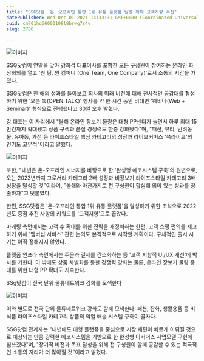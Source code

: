 ```yaml
---
title: "SSG닷컴, 온ㆍ오프라인 통합 1위 유통 플랫폼 달성 위해 고객지향 추진"
datePublished: Wed Dec 01 2021 14:33:31 GMT+0000 (Coordinated Universal Time)
cuid: cm701hq66000109l8brwg7s4v
slug: 2786

---
```



![이미지](https://cdn.hashnode.com/res/hashnode/image/upload/v1739251588023/cc324695-15bb-43b5-8b7d-7815900b0128.jpeg)

SSG닷컴이 연말을 맞아 강희석 대표이사를 포함한 모든 구성원이 참여하는 온라인 화상회의를 열고 '원 팀, 원 컴퍼니 (One Team, One Company)'로서 소통의 시간을 가졌다.

SSG닷컴은 한 해의 성과를 돌아보고 회사의 미래 비전에 대해 전사적인 공감대를 형성하기 위한 '오픈 톡(OPEN TALK)' 행사를 약 한 시간 동안 비대면 '웨비나(Web + Seminar)' 형식으로 진행했다고 30일 오후 밝혔다.

강 대표는 이 자리에서 "올해 온라인 장보기 물량은 대형 PP센터가 늘면서 하루 최대 15만건까지 확대됐고 상품 구색과 품질 경쟁력도 한층 강화됐다"며, "패션, 뷰티, 반려동물, 유아동, 가전 등 라이프스타일 핵심 카테고리의 성장과 라이브커머스 '쓱라이브'의 인기도 고무적"이라고 말했다.

![이미지](https://cdn.hashnode.com/res/hashnode/image/upload/v1739251589750/ca4dbc49-4ca7-441e-b1e6-df0bf45e6016.jpeg)

또한, "내년은 온-오프라인 시너지를 바탕으로 한 '완성형 에코시스템 구축'의 원년으로, 오는 2023년까지 그로서리 카테고리 2배 성장과 비장보기 라이프스타일 카테고리 3배 성장을 달성할 것"이라며, "올해와 마찬가지로 전 구성원이 합심해 의미 있는 성과를 창출하자"고 덧붙였다.

한편, SSG닷컴은 '온-오프라인 통합 1위 유통 플랫폼'을 달성하기 위한 초석으로 2022년도 중점 추진 사항의 키워드를 '고객지향'으로 꼽았다.

마케팅 측면에서는 고객 수 확대를 위한 전략을 재정비하는 한편, 고객 쇼핑 편의를 제고하기 위해 '멤버십 서비스' 관련 논의도 본격적으로 시작할 계획이다. 구체적인 출시 시기는 아직 정해지지 않았다.

플랫폼 인프라 측면에서는 주문과 결제를 간소화하는 등 '고객 지향적 UI/UX 개선'에 박차를 가한다. 이 밖에도 상품 차별화를 통한 경쟁력 강화는 물론, 온라인 장보기 물량 증대를 위한 대형 PP 확대도 지속한다.

SSg닷컴이 전국 단위 물류네트워크 강화를 모색한다

![이미지](https://cdn.hashnode.com/res/hashnode/image/upload/v1739251591793/914263a6-7851-48bf-a2ec-099ac669efe3.jpeg)

이와 별도로 전국 단위 물류네트워크 강화도 함께 모색한다. 패션, 잡화, 생활용품 등 비식품 라이프스타일 카테고리 상품의 익일 배송 시스템 구축이 골자다.

SSG닷컴 관계자는 "내년에도 대형 플랫폼을 중심으로 시장 재편이 빠르게 이뤄질 것으로 예상되는 만큼 강력한 에코시스템을 기반으로 한 완성형 이커머스 사업모델 구현에 힘쓰겠다"며, "장기적 비전과 목표 달성을 위해 전 구성원이 함께 공감할 수 있는 적극적인 소통의 자리가 더 많아질 것"이라고 밝혔다.